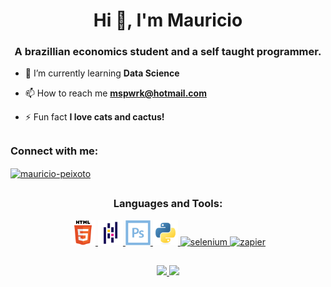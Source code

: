 <h1 align="center">Hi 👋, I'm Mauricio</h1>
<h3 align="center">A brazillian economics student and a self taught programmer.</h3>

- 🌱 I’m currently learning **Data Science**

- 📫 How to reach me **mspwrk@hotmail.com**

- ⚡ Fun fact **I love cats and cactus!**

##

<h3 align="left">Connect with me:</h3>
<p align="left">
<a href="https://linkedin.com/in/mauricio-peixoto" target="blank"><img align="center" src="https://raw.githubusercontent.com/rahuldkjain/github-profile-readme-generator/master/src/images/icons/Social/linked-in-alt.svg" alt="mauricio-peixoto" height="30" width="40" /></a>
</p>

##

<h3 align="center">Languages and Tools:</h3>
<p align="center"> <a href="https://www.w3.org/html/" target="_blank" rel="noreferrer"> <img src="https://raw.githubusercontent.com/devicons/devicon/master/icons/html5/html5-original-wordmark.svg" alt="html5" width="40" height="40"/> </a> <a href="https://pandas.pydata.org/" target="_blank" rel="noreferrer"> <img src="https://raw.githubusercontent.com/devicons/devicon/2ae2a900d2f041da66e950e4d48052658d850630/icons/pandas/pandas-original.svg" alt="pandas" width="40" height="40"/> </a> <a href="https://www.photoshop.com/en" target="_blank" rel="noreferrer"> <img src="https://raw.githubusercontent.com/devicons/devicon/master/icons/photoshop/photoshop-line.svg" alt="photoshop" width="40" height="40"/> </a> <a href="https://www.python.org" target="_blank" rel="noreferrer"> <img src="https://raw.githubusercontent.com/devicons/devicon/master/icons/python/python-original.svg" alt="python" width="40" height="40"/> </a> <a href="https://www.selenium.dev" target="_blank" rel="noreferrer"> <img src="https://raw.githubusercontent.com/detain/svg-logos/780f25886640cef088af994181646db2f6b1a3f8/svg/selenium-logo.svg" alt="selenium" width="40" height="40"/> </a> <a href="https://zapier.com" target="_blank" rel="noreferrer"> <img src="https://www.vectorlogo.zone/logos/zapier/zapier-icon.svg" alt="zapier" width="40" height="40"/> </a> <a href="https://www.r-project.org/" traget="_blank" rel="noreferrer" <img src="https://www.r-project.org/logo/Rlogo.svg" alt="R-project" width="40" height="40"/> </a></p>

##

<div align="center">
  <a href="https://github.com/maupxt">
  <img height="140em" src="https://github-readme-stats.vercel.app/api?username=maupxt&show_icons=true&theme=dark&include_all_commits=true&count_private=true"/>
  <img height="140em" src="https://github-readme-stats.vercel.app/api/top-langs/?username=maupxt&layout=compact&langs_count=7&theme=dark"/>
</div>
